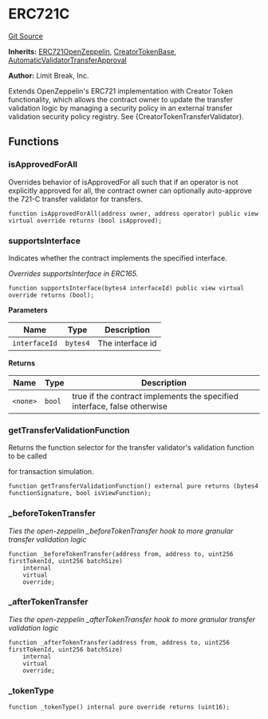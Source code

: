 # ERC721C
[Git Source](https://github.com/zanzai-dev/creator-token-standards/blob/e3ca932d2edc594487078ba2c4da4e803f84d6a3/src/erc721c/ERC721C.sol)

**Inherits:**
[ERC721OpenZeppelin](/src/token/erc721/ERC721OpenZeppelin.sol/abstract.ERC721OpenZeppelin.md), [CreatorTokenBase](/src/utils/CreatorTokenBase.sol/abstract.CreatorTokenBase.md), [AutomaticValidatorTransferApproval](/src/utils/AutomaticValidatorTransferApproval.sol/abstract.AutomaticValidatorTransferApproval.md)

**Author:**
Limit Break, Inc.

Extends OpenZeppelin's ERC721 implementation with Creator Token functionality, which
allows the contract owner to update the transfer validation logic by managing a security policy in
an external transfer validation security policy registry.  See {CreatorTokenTransferValidator}.


## Functions
### isApprovedForAll

Overrides behavior of isApprovedFor all such that if an operator is not explicitly approved
for all, the contract owner can optionally auto-approve the 721-C transfer validator for transfers.


```solidity
function isApprovedForAll(address owner, address operator) public view virtual override returns (bool isApproved);
```

### supportsInterface

Indicates whether the contract implements the specified interface.

*Overrides supportsInterface in ERC165.*


```solidity
function supportsInterface(bytes4 interfaceId) public view virtual override returns (bool);
```
**Parameters**

|Name|Type|Description|
|----|----|-----------|
|`interfaceId`|`bytes4`|The interface id|

**Returns**

|Name|Type|Description|
|----|----|-----------|
|`<none>`|`bool`|true if the contract implements the specified interface, false otherwise|


### getTransferValidationFunction

Returns the function selector for the transfer validator's validation function to be called

for transaction simulation.


```solidity
function getTransferValidationFunction() external pure returns (bytes4 functionSignature, bool isViewFunction);
```

### _beforeTokenTransfer

*Ties the open-zeppelin _beforeTokenTransfer hook to more granular transfer validation logic*


```solidity
function _beforeTokenTransfer(address from, address to, uint256 firstTokenId, uint256 batchSize)
    internal
    virtual
    override;
```

### _afterTokenTransfer

*Ties the open-zeppelin _afterTokenTransfer hook to more granular transfer validation logic*


```solidity
function _afterTokenTransfer(address from, address to, uint256 firstTokenId, uint256 batchSize)
    internal
    virtual
    override;
```

### _tokenType


```solidity
function _tokenType() internal pure override returns (uint16);
```

